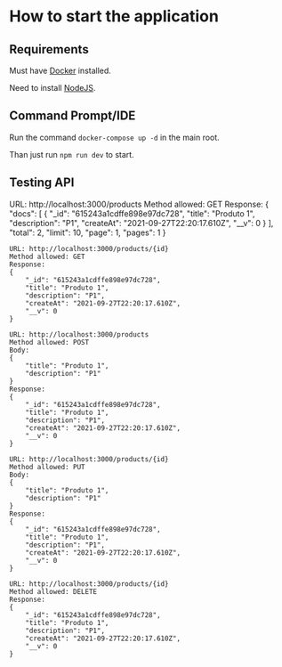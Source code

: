 # How to start the application

## Requirements

Must have [Docker](https://www.docker.com/) installed.

Need to install [NodeJS](https://nodejs.org/en/download/).

## Command Prompt/IDE

Run the command `docker-compose up -d` in the main root.

Than just run `npm run dev` to start.

## Testing API

URL: http://localhost:3000/products
    Method allowed: GET
    Response:
    {
        "docs": [
            {
                "_id": "615243a1cdffe898e97dc728",
                "title": "Produto 1",
                "description": "P1",
                "createAt": "2021-09-27T22:20:17.610Z",
                "__v": 0
            }
        ],
        "total": 2,
        "limit": 10,
        "page": 1,
        "pages": 1
    }

    URL: http://localhost:3000/products/{id}
    Method allowed: GET
    Response:
    {
        "_id": "615243a1cdffe898e97dc728",
        "title": "Produto 1",
        "description": "P1",
        "createAt": "2021-09-27T22:20:17.610Z",
        "__v": 0
    }

    URL: http://localhost:3000/products
    Method allowed: POST
    Body:
    {
        "title": "Produto 1",
        "description": "P1"
    }
    Response:
    {
        "_id": "615243a1cdffe898e97dc728",
        "title": "Produto 1",
        "description": "P1",
        "createAt": "2021-09-27T22:20:17.610Z",
        "__v": 0
    }

    URL: http://localhost:3000/products/{id}
    Method allowed: PUT
    Body:
    {
        "title": "Produto 1",
        "description": "P1"
    }
    Response:
    {
        "_id": "615243a1cdffe898e97dc728",
        "title": "Produto 1",
        "description": "P1",
        "createAt": "2021-09-27T22:20:17.610Z",
        "__v": 0
    }

    URL: http://localhost:3000/products/{id}
    Method allowed: DELETE
    Response:
    {
        "_id": "615243a1cdffe898e97dc728",
        "title": "Produto 1",
        "description": "P1",
        "createAt": "2021-09-27T22:20:17.610Z",
        "__v": 0
    }
